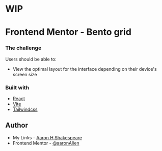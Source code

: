 # WIP

# Frontend Mentor - Bento grid

### The challenge

Users should be able to:

- View the optimal layout for the interface depending on their device's screen size

### Built with

- [React](https://reactjs.org/) 
- [Vite](https://vite.dev/)
- [Tailwindcss](https://tailwindcss.com/)

## Author

- My Links - [Aaron H Shakespeare](https://aaronhshakespeare.vercel.app/)
- Frontend Mentor - [@aaronAlien](https://www.frontendmentor.io/profile/aaronAlien)
